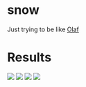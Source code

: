 # snow

Just trying to be like [Olaf](https://youtu.be/PhaFOUCsA34)

# Results

<img src = "https://github.com/APikielny/snow/blob/main/readme_imgs/sphere_square_collide.gif">
<img src = "https://github.com/APikielny/snow/blob/main/readme_imgs/cube.gif">
<img src = "https://github.com/APikielny/snow/blob/main/readme_imgs/fall.gif">
<img src = "https://github.com/APikielny/snow/blob/main/readme_imgs/bunny.gif">
